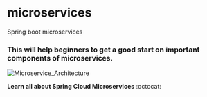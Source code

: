 # microservices
Spring boot microservices 
### This will help beginners to get a good start on important components of microservices. 

![Microservice_Architecture](https://user-images.githubusercontent.com/71863978/120744064-3664a180-c4c8-11eb-8932-7392fd002d57.png)

**Learn all about Spring Cloud Microservices**  :octocat:

